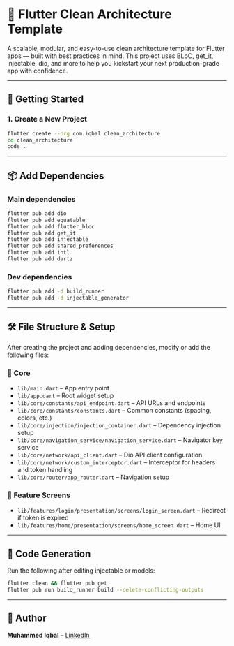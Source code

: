 # 🧼 Flutter Clean Architecture Template

A scalable, modular, and easy-to-use clean architecture template for Flutter apps — built with best practices in mind. This project uses BLoC, get_it, injectable, dio, and more to help you kickstart your next production-grade app with confidence.

---

## 🚀 Getting Started

### 1. Create a New Project
```bash
flutter create --org com.iqbal clean_architecture
cd clean_architecture
code .
```

---

## 📦 Add Dependencies

### Main dependencies
```bash
flutter pub add dio
flutter pub add equatable
flutter pub add flutter_bloc
flutter pub add get_it
flutter pub add injectable
flutter pub add shared_preferences
flutter pub add intl
flutter pub add dartz
```

### Dev dependencies
```bash
flutter pub add -d build_runner
flutter pub add -d injectable_generator
```

---

## 🛠️ File Structure & Setup

After creating the project and adding dependencies, modify or add the following files:

### 🔧 Core
- `lib/main.dart` – App entry point
- `lib/app.dart` – Root widget setup
- `lib/core/constants/api_endpoint.dart` – API URLs and endpoints
- `lib/core/constants/constants.dart` – Common constants (spacing, colors, etc.)
- `lib/core/injection/injection_container.dart` – Dependency injection setup
- `lib/core/navigation_service/navigation_service.dart` – Navigator key service
- `lib/core/network/api_client.dart` – Dio API client configuration
- `lib/core/network/custom_interceptor.dart` – Interceptor for headers and token handling
- `lib/core/router/app_router.dart` – Navigation setup

### 🧩 Feature Screens
- `lib/features/login/presentation/screens/login_screen.dart` – Redirect if token is expired
- `lib/features/home/presentation/screens/home_screen.dart` – Home UI

---

## 🔁 Code Generation

Run the following after editing injectable or models:
```bash
flutter clean && flutter pub get
flutter pub run build_runner build --delete-conflicting-outputs
```

---


## 📣 Author

**Muhammed Iqbal** – [LinkedIn](https://linkedin.com/in/iqbaltld)
